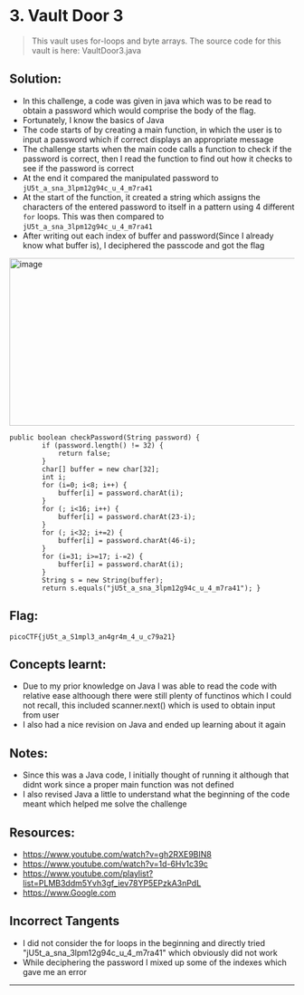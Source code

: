 # 3. Vault Door 3

> This vault uses for-loops and byte arrays. The source code for this vault is here: VaultDoor3.java

## Solution:

- In this challenge, a code was given in java which was to be read to obtain a password which would comprise the body of the flag.
- Fortunately, I know the basics of Java
- The code starts of by creating a main function, in which the user is to input a password which if correct displays an appropriate message
- The challenge starts when the main code calls a function to check if the password is correct, then I read the function to find out how it checks to see if the password is correct
- At the end it compared the manipulated password to `jU5t_a_sna_3lpm12g94c_u_4_m7ra41`
- At the start of the function, it created a string which assigns the characters of the entered password to itself in a pattern using 4 different `for` loops. This was then compared to `jU5t_a_sna_3lpm12g94c_u_4_m7ra41`
- After writing out each index of buffer and password(Since I already know what buffer is), I deciphered the passcode and got the flag

<img width="526" height="296" alt="image" src="https://github.com/user-attachments/assets/8296729d-4877-4cce-9b6e-d127457e8424" />

```
public boolean checkPassword(String password) {
        if (password.length() != 32) {
            return false;
        }
        char[] buffer = new char[32];
        int i;
        for (i=0; i<8; i++) {
            buffer[i] = password.charAt(i);
        }
        for (; i<16; i++) {
            buffer[i] = password.charAt(23-i);
        }
        for (; i<32; i+=2) {
            buffer[i] = password.charAt(46-i);
        }
        for (i=31; i>=17; i-=2) {
            buffer[i] = password.charAt(i);
        }
        String s = new String(buffer);
        return s.equals("jU5t_a_sna_3lpm12g94c_u_4_m7ra41"); }
```

## Flag:

```
picoCTF{jU5t_a_S1mpl3_an4gr4m_4_u_c79a21}
```

## Concepts learnt:

- Due to my prior knowledge on Java I was able to read the code with relative ease althoough there were still plenty of functinos which I could not recall, this included scanner.next() which is used to obtain input from user
- I also had a nice revision on Java and ended up learning about it again

## Notes:

- Since this was a Java code, I initially thought of running it although that didnt work since a proper main function was not defined
- I also revised Java a little to understand what the beginning of the code meant which helped me solve the challenge

## Resources:

- https://www.youtube.com/watch?v=gh2RXE9BIN8
- https://www.youtube.com/watch?v=1d-6Hv1c39c
- https://www.youtube.com/playlist?list=PLMB3ddm5Yvh3gf_iev78YP5EPzkA3nPdL
- https://www.Google.com

## Incorrect Tangents
- I did not consider the for loops in the beginning and directly tried "jU5t_a_sna_3lpm12g94c_u_4_m7ra41" which obviously did not work
- While deciphering the password I mixed up some of the indexes which gave me an error


***

